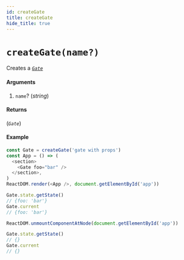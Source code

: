 ```yaml
---
id: createGate
title: createGate
hide_title: true
---
```


# `createGate(name?)`

Creates a [_`Gate`_](Gate.md)

#### Arguments

1. `name`? (_string_)

#### Returns

(_`Gate`_)

#### Example

```js
const Gate = createGate('gate with props')
const App = () => (
  <section>
    <Gate foo="bar" />
  </section>,
)
ReactDOM.render(<App />, document.getElementById('app'))

Gate.state.getState()
// {foo: 'bar'}
Gate.current
// {foo: 'bar'}

ReactDOM.unmountComponentAtNode(document.getElementById('app'))

Gate.state.getState()
// {}
Gate.current
// {}
```
